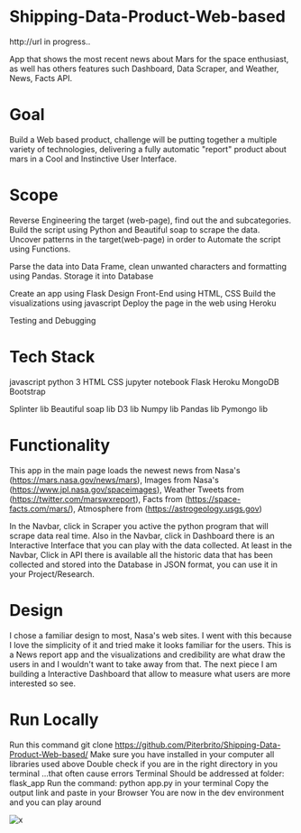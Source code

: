 # Shipping-Data-Product-Web-based

http://url in progress..

App that shows the most recent news about Mars for the space enthusiast, as well has others features such Dashboard, Data Scraper, and Weather, News, Facts API. 

# Goal

Build a Web based product, challenge will be putting together a multiple variety of technologies, delivering a fully automatic "report" product about mars in a Cool and Instinctive User Interface.    


# Scope 
  
  Reverse Engineering the target (web-page), find out the <tags> and subcategories.
  Build the script using Python and Beautiful soap to scrape the data.
  Uncover patterns in the target(web-page) in order to Automate the script using Functions.
  
  Parse the data into Data Frame, clean unwanted characters and formatting using Pandas.
  Storage it into Database
  
  Create an app using Flask 
  Design Front-End using HTML, CSS 
  Build the visualizations using javascript
  Deploy the page in the web using Heroku
  
  Testing and Debugging

# Tech Stack
  
  javascript
  python 3
  HTML
  CSS
  jupyter notebook
  Flask
  Heroku
  MongoDB
  Bootstrap 

  Splinter lib
  Beautiful soap lib
  D3 lib
  Numpy lib
  Pandas lib
  Pymongo lib


# Functionality

This app in the main page loads the newest news  from Nasa's (https://mars.nasa.gov/news/mars), 
Images from Nasa's (https://www.jpl.nasa.gov/spaceimages), 
Weather Tweets from (https://twitter.com/marswxreport),
Facts from (https://space-facts.com/mars/),
Atmosphere from (https://astrogeology.usgs.gov)

  In the Navbar, click in Scraper you active the python program that will scrape data real time.
  Also in the Navbar, click in Dashboard there is an Interactive Interface that you can play with the data collected.
  At least in the Navbar, Click in API there is available all the historic data that has been collected and stored into the Database in JSON format, you can use it in your Project/Research.


# Design

I chose a familiar design to most, Nasa's web sites. I went with this because I love the simplicity of it and tried make it looks familiar for the users. This is a News report app and the visualizations and credibility are what draw the users in and I wouldn't want to take away from that. The next piece I am building a Interactive Dashboard that allow to measure what users are more interested so see.

# Run Locally
Run this command git clone https://github.com/Piterbrito/Shipping-Data-Product-Web-based/
Make sure you have installed in your computer all libraries used above 
Double check if you are in the right directory in you terminal ...that often cause errors
Terminal Should be addressed at folder: flask_app
Run the command: python app.py in your terminal
Copy the output link and paste in your Browser
You are now in the dev environment and you can play around



![x]("flask_app/static/img/home.png")
